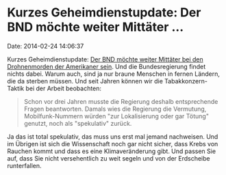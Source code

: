 Kurzes Geheimdienstupdate: Der BND möchte weiter Mittäter \...
==============================================================

Date: 2014-02-24 14:06:37

Kurzes Geheimdienstupdate: [Der BND möchte weiter Mittäter bei den
Drohnenmorden der Amerikaner
sein](http://spiegel.de/article.do?id=955255). Und die Bundesregierung
findet nichts dabei. Warum auch, sind ja nur braune Menschen in fernen
Ländern, die da sterben müssen. Und seit Jahren können wir die
Tabakkonzern-Taktik bei der Arbeit beobachten:

> Schon vor drei Jahren musste die Regierung deshalb entsprechende
> Fragen beantworten. Damals wies die Regierung die Vermutung,
> Mobilfunk-Nummern würden \"zur Lokalisierung oder gar Tötung\"
> genutzt, noch als \"spekulativ\" zurück.

Ja das ist total spekulativ, das muss uns erst mal jemand nachweisen.
Und im Übrigen ist sich die Wissenschaft noch gar nicht sicher, dass
Krebs von Rauchen kommt und dass es eine Klimaveränderung gibt. Und
passen Sie auf, dass Sie nicht versehentlich zu weit segeln und von der
Erdscheibe runterfallen.
